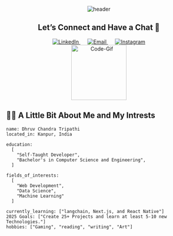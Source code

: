 <p align="center">
  <img src="https://capsule-render.vercel.app/api?type=waving&height=100&color=gradient&text=Hey%20%20Everyone%20!🕹️" alt="header"/>
</p>

<h2 align="center">Let’s Connect and Have a Chat 💬</h2>

<p align="center">
  <a href="https://linkedin.com/in/dctripathi">
    <img src="https://cdn3.iconfinder.com/data/icons/social-round-corner/512/linkdin__social_media_logo-64.png" alt="LinkedIn">
  </a>
&nbsp;&nbsp;&nbsp;&nbsp;
  <a href="mailto:dreektseayger@gmail.com">
    <img src="https://cdn4.iconfinder.com/data/icons/logos-brands-in-colors/48/google-gmail-64.png" alt="Email">
  </a>
&nbsp;&nbsp;&nbsp;&nbsp;
  <a href="https://www.instagram.com/__dhruvtripathi__/">
    <img src="https://cdn2.iconfinder.com/data/icons/social-icons-33/128/Instagram-64.png" alt="Instagram">
  </a>
<br>

<a>
      <img height=150 
src="https://media0.giphy.com/media/v1.Y2lkPTc5MGI3NjExemJ4djYzcTZsczVkYzA1MWNiYW03ZzNpbzczdHRrOXg3ZDFwb2FraSZlcD12MV9pbnRlcm5hbF9naWZfYnlfaWQmY3Q9Zw/78XCFBGOlS6keY1Bil/giphy.webp" alt="Code-Gif">
</a>
</p>

<h2>👨‍💻 A Little Bit About Me and My Intrests</h2>

```
name: Dhruv Chandra Tripathi
located_in: Kanpur, India

education:
  [
    "Self-Taught Developer",
    "Bachelor's in Computer Science and Engineering",
  ]

fields_of_interests:
  [
    "Web Development",
    "Data Science",
    "Machine Learning"
  ]
  
currently_learning: ["langchain, Next.js, and React Native"]
2025 Goals: ["Create 25+ Projects and learn at least 5-10 new Technologies."]
hobbies: ["Gaming", "reading", "writing", "Art"]
```

